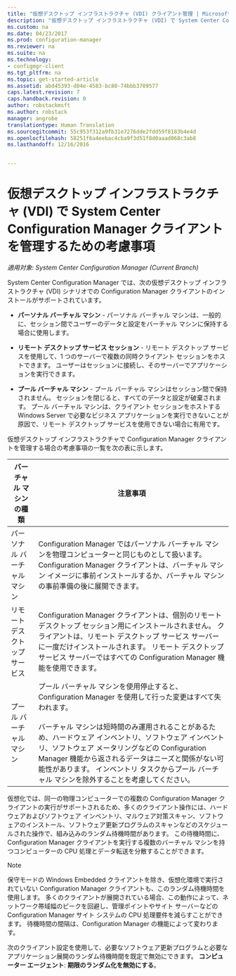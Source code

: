 ```yaml
---
title: "仮想デスクトップ インフラストラクチャ (VDI) クライアント管理 | Microsoft Docs "
description: "仮想デスクトップ インフラストラクチャ (VDI) で System Center Configuration Manager クライアントを管理します。"
ms.custom: na
ms.date: 04/23/2017
ms.prod: configuration-manager
ms.reviewer: na
ms.suite: na
ms.technology:
- configmgr-client
ms.tgt_pltfrm: na
ms.topic: get-started-article
ms.assetid: abd45393-d84e-4583-bc80-74bbb3709577
caps.latest.revision: 7
caps.handback.revision: 0
author: robstackmsft
ms.author: robstack
manager: angrobe
translationtype: Human Translation
ms.sourcegitcommit: 55c953f312a9fb31e7276dde2fdd59f8183b4e4d
ms.openlocfilehash: 58251f6a4eebac4cba9f3d51f8d0aaad068c3ab8
ms.lasthandoff: 12/16/2016


---
```

# <a name="considerations-for-managing-system-center-configuration-manager-clients--in-a-virtual-desktop-infrastructure-vdi"></a>仮想デスクトップ インフラストラクチャ (VDI) で System Center Configuration Manager クライアントを管理するための考慮事項

*適用対象: System Center Configuration Manager (Current Branch)*

System Center Configuration Manager では、次の仮想デスクトップ インフラストラクチャ (VDI) シナリオでの Configuration Manager クライアントのインストールがサポートされています。  

-   **パーソナル バーチャル マシン** - パーソナル バーチャル マシンは、一般的に、セッション間でユーザーのデータと設定をバーチャル マシンに保持する場合に使用します。  

-   **リモート デスクトップ サービス セッション** - リモート デスクトップ サービスを使用して、1 つのサーバーで複数の同時クライアント セッションをホストできます。 ユーザーはセッションに接続し、そのサーバーでアプリケーションを実行できます。  

-   **プール バーチャル マシン** - プール バーチャル マシンはセッション間で保持されません。 セッションを閉じると、すべてのデータと設定が破棄されます。 プール バーチャル マシンは、クライアント セッションをホストする Windows Server で必要なビジネス アプリケーションを実行できないことが原因で、リモート デスクトップ サービスを使用できない場合に有用です。  

 仮想デスクトップ インフラストラクチャで Configuration Manager クライアントを管理する場合の考慮事項の一覧を次の表に示します。  

|バーチャル マシンの種類|注意事項|  
|--------------------------|--------------------|  
|パーソナル バーチャル マシン|Configuration Manager ではパーソナル バーチャル マシンを物理コンピューターと同じものとして扱います。 Configuration Manager クライアントは、バーチャル マシン イメージに事前インストールするか、バーチャル マシンの事前準備の後に展開できます。|  
|リモート デスクトップ サービス|Configuration Manager クライアントは、個別のリモート デスクトップ セッション用にインストールされません。 クライアントは、リモート デスクトップ サービス サーバーに一度だけインストールされます。 リモート デスクトップ サービス サーバーではすべての Configuration Manager 機能を使用できます。|  
|プール バーチャル マシン|プール バーチャル マシンを使用停止すると、Configuration Manager を使用して行った変更はすべて失われます。<br /><br /> バーチャル マシンは短時間のみ運用されることがあるため、ハードウェア インベントリ、ソフトウェア インベントリ、ソフトウェア メータリングなどの Configuration Manager 機能から返されるデータはニーズと関係がない可能性があります。 インベントリ タスクからプール バーチャル マシンを除外することを考慮してください。|  

 仮想化では、同一の物理コンピューターでの複数の Configuration Manager クライアントの実行がサポートされるため、多くのクライアント操作には、ハードウェアおよびソフトウェア インベントリ、マルウェア対策スキャン、ソフトウェアのインストール、ソフトウェア更新プログラムのスキャンなどのスケジュールされた操作で、組み込みのランダム待機時間があります。 この待機時間に、Configuration Manager クライアントを実行する複数のバーチャル マシンを持つコンピューターの CPU 処理とデータ転送を分散することができます。  

> [!NOTE]  
>  保守モードの Windows Embedded クライアントを除き、仮想化環境で実行されていない Configuration Manager クライアントも、このランダム待機時間を使用します。 多くのクライアントが展開されている場合、この動作によって、ネットワーク帯域幅のピークを回避し、管理ポイントやサイト サーバーなどの Configuration Manager サイト システムの CPU 処理要件を減らすことができます。 待機時間の間隔は、Configuration Manager の機能によって変わります。  
>   
>  次のクライアント設定を使用して、必要なソフトウェア更新プログラムと必要なアプリケーション展開のランダム待機時間を既定で無効にできます。 **コンピューター エージェント**: **期限のランダム化を無効にする**。


